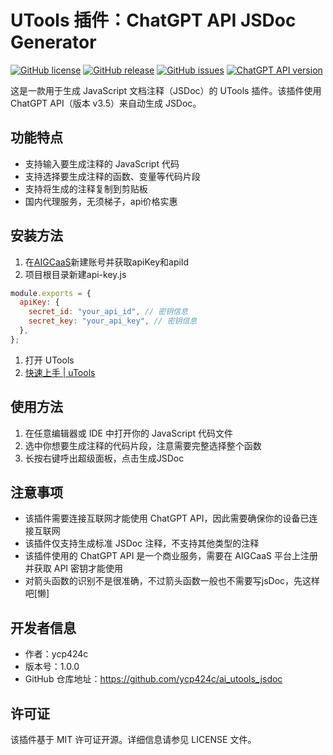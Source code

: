 # UTools 插件：ChatGPT API JSDoc Generator

[![GitHub license](https://img.shields.io/github/license/ycp424c/ai_utools_jsdoc.svg)](https://github.com/ycp424c/ai_utools_jsdoc/blob/main/LICENSE)
[![GitHub release](https://img.shields.io/github/release/ycp424c/ai_utools_jsdoc.svg)](https://github.com/ycp424c/ai_utools_jsdoc/releases/)
[![GitHub issues](https://img.shields.io/github/issues/ycp424c/ai_utools_jsdoc.svg)](https://github.com/ycp424c/ai_utools_jsdoc/issues)
[![ChatGPT API version](https://img.shields.io/badge/ChatGPT%20API-v3.5-blue)](https://openai.com/api/chat/)

这是一款用于生成 JavaScript 文档注释（JSDoc）的 UTools 插件。该插件使用 ChatGPT API（版本 v3.5）来自动生成 JSDoc。

## 功能特点

- 支持输入要生成注释的 JavaScript 代码
- 支持选择要生成注释的函数、变量等代码片段
- 支持将生成的注释复制到剪贴板
- 国内代理服务，无须梯子，api价格实惠

## 安装方法

1. 在[AIGCaaS](https://www.aigcaas.cn/)新建账号并获取apiKey和apiId
1. 项目根目录新建api-key.js
```javascript
module.exports = {
  apiKey: {
    secret_id: "your_api_id", // 密钥信息
    secret_key: "your_api_key", // 密钥信息
  },
};
```
1. 打开 UTools
1. [快速上手 | uTools](https://www.u.tools/docs/developer/welcome.html#%E5%BC%80%E5%8F%91%E8%80%85%E4%B8%AD%E5%BF%83)

## 使用方法

1. 在任意编辑器或 IDE 中打开你的 JavaScript 代码文件
2. 选中你想要生成注释的代码片段，注意需要完整选择整个函数
3. 长按右键呼出超级面板，点击生成JSDoc

## 注意事项

- 该插件需要连接互联网才能使用 ChatGPT API，因此需要确保你的设备已连接互联网
- 该插件仅支持生成标准 JSDoc 注释，不支持其他类型的注释
- 该插件使用的 ChatGPT API 是一个商业服务，需要在 AIGCaaS 平台上注册并获取 API 密钥才能使用
- 对箭头函数的识别不是很准确，不过箭头函数一般也不需要写jsDoc，先这样吧\[懒\]

## 开发者信息

- 作者：ycp424c
- 版本号：1.0.0
- GitHub 仓库地址：https://github.com/ycp424c/ai_utools_jsdoc

## 许可证

该插件基于 MIT 许可证开源。详细信息请参见 LICENSE 文件。